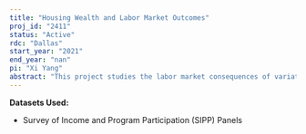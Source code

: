 ```yaml
---
title: "Housing Wealth and Labor Market Outcomes"
proj_id: "2411"
status: "Active"
rdc: "Dallas"
start_year: "2021"
end_year: "nan"
pi: "Xi Yang"
abstract: "This project studies the labor market consequences of variation in housing wealth by exploring a wide range of labor market outcomes including labor supply, wage dynamics, geographic mobility, commuting behaviors, and unemployment duration. We use the restricted version of the Survey of Income and Program Participation from 1996 to 2014 which is linked with geographic variables (MSA and county codes). These geographic codes make it possible to better measure the fluctuation of housing value at the local level. This project contributes to the literature in two ways. First, our results improve our understanding of the consequences of housing market fluctuation and the mechanisms behind these effects. Second, by using the geographically linked SIPP, this project is able to investigate the data quality of housing wealth variables in the survey data."
---
```


**Datasets Used:**

  - Survey of Income and Program Participation (SIPP) Panels 

